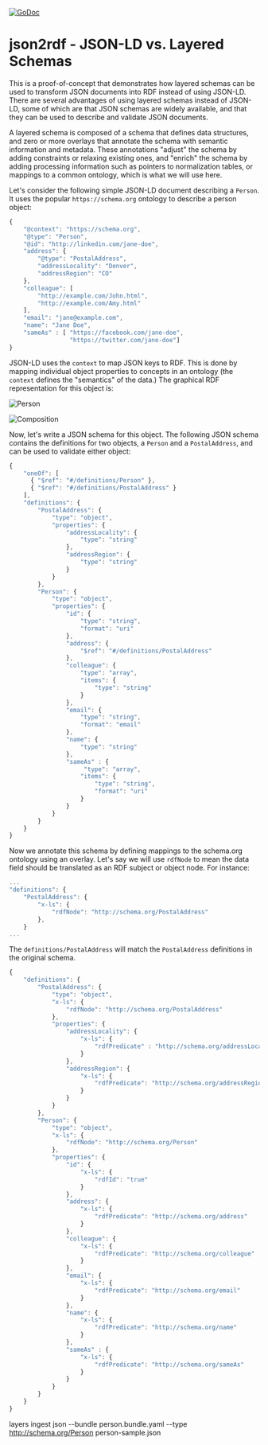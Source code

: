 [![GoDoc](https://godoc.org/github.com/cloudprivacylabs/json2rdf?status.svg)](https://godoc.org/github.com/cloudprivacylabs/json2rdf)
# json2rdf - JSON-LD vs. Layered Schemas

This is a proof-of-concept that demonstrates how layered schemas can
be used to transform JSON documents into RDF instead of using JSON-LD.
There are several advantages of using layered schemas instead of
JSON-LD, some of which are that JSON schemas are widely available, and
that they can be used to describe and validate JSON documents.

A layered schema is composed of a schema that defines data structures,
and zero or more overlays that annotate the schema with semantic
information and metadata. These annotations "adjust" the schema by
adding constraints or relaxing existing ones, and "enrich" the schema
by adding processing information such as pointers to normalization
tables, or mappings to a common ontology, which is what we will use
here.

Let's consider the following simple JSON-LD document describing a
`Person`. It uses the popular `https://schema.org` ontology to
describe a person object:

``` javascript
{
    "@context": "https://schema.org",
    "@type": "Person",
    "@id": "http://linkedin.com/jane-doe",
    "address": {
        "@type": "PostalAddress",
        "addressLocality": "Denver",
        "addressRegion": "CO"
    },
    "colleague": [
        "http://example.com/John.html",
        "http://example.com/Amy.html"
    ],
    "email": "jane@example.com",
    "name": "Jane Doe",
    "sameAs" : [ "https://facebook.com/jane-doe",
                 "https://twitter.com/jane-doe"]
}
```

JSON-LD uses the `context` to map JSON keys to RDF. This is done by
mapping individual object properties to concepts in an ontology (the
`context` defines the "semantics" of the data.) The graphical RDF
representation for this object is:

![Person](person-rdf.png)

![Composition](overlays.png)

Now, let's write a JSON schema for this object. The following JSON
schema contains the definitions for two objects, a `Person` and a
`PostalAddress`, and can be used to validate either object:

``` javascript
{
    "oneOf": [
      { "$ref": "#/definitions/Person" },
      { "$ref": "#/definitions/PostalAddress" }
    ],
    "definitions": {
        "PostalAddress": {
            "type": "object",
            "properties": {
                "addressLocality": {
                    "type": "string"
                },
                "addressRegion": {
                    "type": "string"
                }
            }
        },
        "Person": {
            "type": "object",
            "properties": {
                "id": {
                    "type": "string",
                    "format": "uri"
                },
                "address": {
                    "$ref": "#/definitions/PostalAddress"
                },
                "colleague": {
                    "type": "array",
                    "items": {
                        "type": "string"
                    }
                },
                "email": {
                    "type": "string",
                    "format": "email"
                },
                "name": {
                    "type": "string"
                },
                "sameAs" : {
                     "type": "array",
                    "items": {
                        "type": "string",
                        "format": "uri"
                    }
                }
            }
        }
    }
}
```

Now we annotate this schema by defining mappings to the schema.org
ontology using an overlay. Let's say we will use `rdfNode` to mean the
data field should be translated as an RDF subject or object node. For instance:

``` javascript
...
"definitions": {
    "PostalAddress": {
        "x-ls": {
            "rdfNode": "http://schema.org/PostalAddress"
        },
    }
...
```

The `definitions/PostalAddress` will match the `PostalAddress`
definitions in the original schema.

``` javascript
{
    "definitions": {
        "PostalAddress": {
            "type": "object",
            "x-ls": {
                "rdfNode": "http://schema.org/PostalAddress"
            },
            "properties": {
                "addressLocality": {
                    "x-ls": {
                        "rdfPredicate" : "http://schema.org/addressLocality"
                    }
                },
                "addressRegion": {
                    "x-ls": {
                        "rdfPredicate": "http://schema.org/addressRegion"
                    }
                }
            }
        },
        "Person": {
            "type": "object",
            "x-ls": {
                "rdfNode": "http://schema.org/Person"
            },
            "properties": {
                "id": {
                    "x-ls": {
                        "rdfId": "true"
                    }
                },
                "address": {
                    "x-ls": {
                        "rdfPredicate": "http://schema.org/address"
                    }
                },
                "colleague": {
                    "x-ls": {
                        "rdfPredicate": "http://schema.org/colleague"
                    }
                },
                "email": {
                    "x-ls": {
                        "rdfPredicate": "http://schema.org/email"
                    }
                },
                "name": {
                    "x-ls": {
                        "rdfPredicate": "http://schema.org/name"
                    }
                },
	            "sameAs" : {
                    "x-ls": {
                        "rdfPredicate": "http://schema.org/sameAs"
                    }
                }
            }
        }
    }
}
```




layers ingest json --bundle person.bundle.yaml --type http://schema.org/Person person-sample.json 
